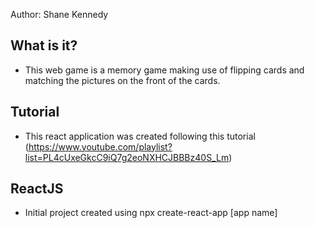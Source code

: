 
Author: Shane Kennedy

## What is it?
- This web game is a memory game making use of flipping cards and matching the pictures on the front of the cards.

## Tutorial
- This react application was created following this tutorial (https://www.youtube.com/playlist?list=PL4cUxeGkcC9iQ7g2eoNXHCJBBBz40S_Lm)

## ReactJS
- Initial project created using npx create-react-app [app name]